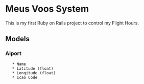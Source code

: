 Meus Voos System
======================

This is my first Ruby on Rails project to control my Flight Hours.

Models
-----
### Aiport
       * Name
       * Latitude (float)
       * Longitude (float)
       * Icao Code
